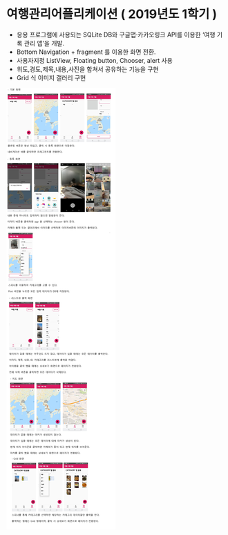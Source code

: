 # 여행관리어플리케이션 ( 2019년도 1학기 )

* 응용 프로그램에 사용되는 SQLite DB와 구글맵·카카오링크 API를 이용한 ‘여행 기록 관리 앱’을 개발.  
* Bottom Navigation + fragment 를 이용한 화면 전환.  
* 사용자지정 ListView, Floating button, Chooser, alert 사용  
* 위도,경도,제목,내용,사진을 합쳐서 공유하는 기능을 구현  
* Grid 식 이미지 갤러리 구현  
  
![image](./모소1.png)
